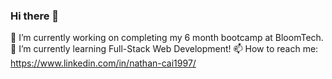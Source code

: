 ### Hi there 👋
🔭 I’m currently working on completing my 6 month bootcamp at BloomTech.
🌱 I’m currently learning Full-Stack Web Development!
📫 How to reach me: https://www.linkedin.com/in/nathan-cai1997/

<!--
**wenjuncai97/wenjuncai97** is a ✨ _special_ ✨ repository because its `README.md` (this file) appears on your GitHub profile.

Here are some ideas to get you started:

- 
- 
- 👯 I’m looking to collaborate on ...
- 🤔 I’m looking for help with ...
- 💬 Ask me about ...
- 
- 😄 Pronouns: ...
- ⚡ Fun fact: ...
-->
